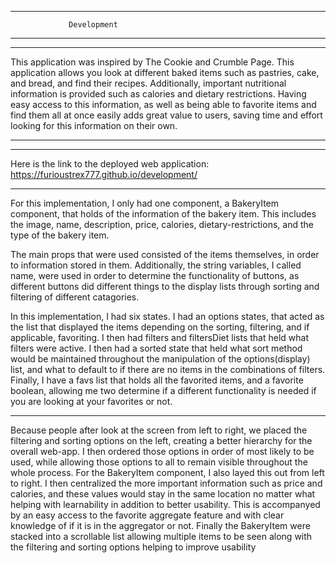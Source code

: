 <!-- # Development

### Link to Deployed Website
If you used the stencil code, this is `https://<your GitHub username>.github.io/<name of your repository>`

### Goal and Value of the Application

### Usability Principles Considered

### Organization of Components

### How Data is Passed Down Through Components

### How the User Triggers State Changes

 -->
 
***********************************************
                 Development                    
***********************************************

*********************************************************************************************************************************************

This application was inspired by The Cookie and Crumble Page. This application allows you look at different baked items
such as pastries, cake, and bread, and find their recipes. Additionally, important nutritional information is provided
such as calories and dietary restrictions. Having easy access to this information, as well as being able to favorite items
and find them all at once easily adds great value to users, saving time and effort looking for this information on their own.

*********************************************************************************************************************************************


*********************************************************************************************************************************************
Here is the link to the deployed web application:
https://furioustrex777.github.io/development/


*********************************************************************************************************************************************

For this implementation, I only had one component, a BakeryItem component, that holds of the information of the bakery item. This includes
the image, name, description, price, calories, dietary-restrictions, and the type of the bakery item. 

The main props that were used consisted of the items themselves, in order to information stored in them. Additionally, the string variables,
I called name, were used in order to determine the functionality of buttons, as different buttons did different things to the display lists
through sorting and filtering of different catagories.

In this implementation, I had six states. I had an options states, that acted as the list that displayed the items depending on the sorting,
filtering, and if applicable, favoriting. I then had filters and filtersDiet lists that held what filters were active. I then had a sorted 
state that held what sort method would be maintained throughout the manipulation of the options(display) list, and what to default to if there
are no items in the combinations of filters. Finally, I have a favs list that holds all the favorited items, and a favorite boolean, allowing
me two determine if a different functionality is needed if you are looking at your favorites or not.


*********************************************************************************************************************************************

Because people after look at the screen from left to right, we placed the filtering and sorting options on the left, creating a better 
hierarchy for the overall web-app. I then ordered those options in order of most likely to be used, while allowing those options to all
to remain visible throughout the whole process. For the BakeryItem component, I also layed this out from left to right. I then centralized
the more important information such as price and calories, and these values would stay in the same location no matter what helping with
learnability in addition to better usability. This is accompanyed by an easy access to the favorite aggregate feature and with clear 
knowledge of if it is in the aggregator or not. Finally the BakeryItem were stacked into a scrollable list allowing multiple items to be seen 
along with the filtering and sorting options helping to improve usability
